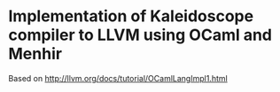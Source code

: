 Implementation of Kaleidoscope compiler to LLVM using OCaml and Menhir
=

Based on http://llvm.org/docs/tutorial/OCamlLangImpl1.html
